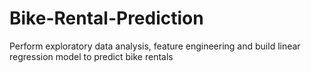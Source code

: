 # Bike-Rental-Prediction

Perform exploratory data analysis, feature engineering and build linear regression model to predict bike rentals
